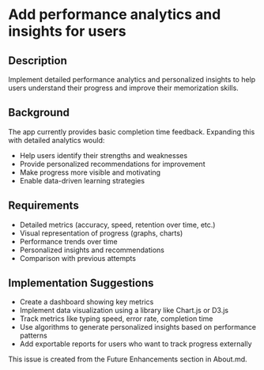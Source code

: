 # Add performance analytics and insights for users


## Description
Implement detailed performance analytics and personalized insights to help users understand their progress and improve their memorization skills.

## Background
The app currently provides basic completion time feedback. Expanding this with detailed analytics would:
- Help users identify their strengths and weaknesses
- Provide personalized recommendations for improvement
- Make progress more visible and motivating
- Enable data-driven learning strategies

## Requirements
- Detailed metrics (accuracy, speed, retention over time, etc.)
- Visual representation of progress (graphs, charts)
- Performance trends over time
- Personalized insights and recommendations
- Comparison with previous attempts


## Implementation Suggestions
- Create a dashboard showing key metrics
- Implement data visualization using a library like Chart.js or D3.js
- Track metrics like typing speed, error rate, completion time
- Use algorithms to generate personalized insights based on performance patterns
- Add exportable reports for users who want to track progress externally


This issue is created from the Future Enhancements section in About.md.